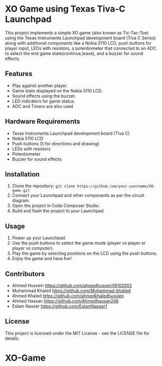 # XO Game using Texas Tiva-C Launchpad

This project implements a simple XO game (also known as Tic-Tac-Toe) using the Texas Instruments Launchpad development board (Tiva C Series) along with additional components like a Nokia 5110 LCD, push buttons for player input, LEDs with resistors, a potentiometer that connected to an ADC to select the end game state(continue,leave), and a buzzer for sound effects.

## Features
- Play against another player.
- Game state displayed on the Nokia 5110 LCD.
- Sound effects using the buzzer.
- LED indicators for game status.
- ADC and Timers are also used

## Hardware Requirements
- Texas Instruments Launchpad development board (Tiva C)
- Nokia 5110 LCD
- Push buttons (5 for directions and drawing)
- LEDs with resistors
- Potentiometer
- Buzzer for sound effects

## Installation
1. Clone the repository: `git clone https://github.com/your-username/XO-game.git`
2. Connect your Launchpad and other components as per the circuit diagram.
3. Open the project in Code Composer Studio.
4. Build and flash the project to your Launchpad.

## Usage
1. Power up your Launchpad.
2. Use the push buttons to select the game mode (player vs player or player vs computer).
3. Play the game by selecting positions on the LCD using the push buttons.
4. Enjoy the game and have fun!

## Contributors
- Ahmed Hussein https://github.com/ahmedhussein18102002
- Muhammad Khaled https://github.com/Muhammad-khalied
- Ahmed Khaled https://github.com/ahmedkhaledhussien
- Ahmed Hassan https://github.com/Ahmedhassan246
- Eslam Nasser https://github.com/EslamNasser1

## License
This project is licensed under the MIT License - see the LICENSE file for details.
# XO-Game
